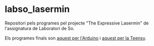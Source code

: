 # labso_lasermin
Repositori pels programes pel projecte "The Expressive Lasermin" de l'assignatura de Laboratori de So.

Els programes finals son [aquest per l'Arduino](https://github.com/StratocasterO/labso_lasermin/blob/main/arduino/laser_faders/laser_faders.ino) i [aquest per la Teensy](https://github.com/StratocasterO/labso_lasermin/blob/main/teensy/final/final.ino).